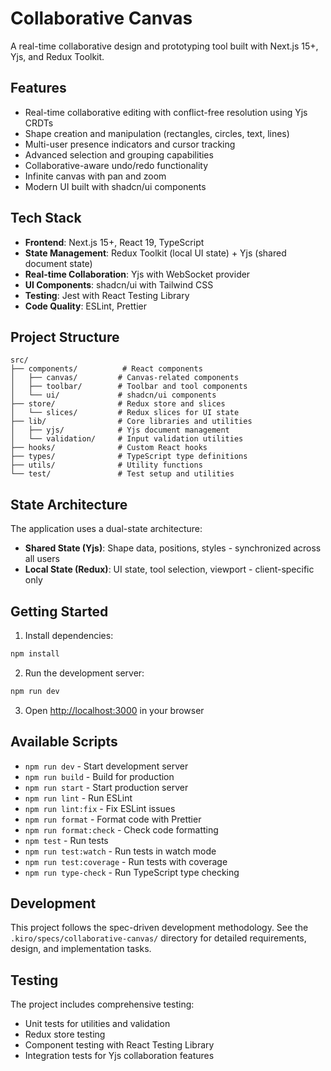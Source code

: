 # Collaborative Canvas

A real-time collaborative design and prototyping tool built with Next.js 15+, Yjs, and Redux Toolkit.

## Features

- Real-time collaborative editing with conflict-free resolution using Yjs CRDTs
- Shape creation and manipulation (rectangles, circles, text, lines)
- Multi-user presence indicators and cursor tracking
- Advanced selection and grouping capabilities
- Collaborative-aware undo/redo functionality
- Infinite canvas with pan and zoom
- Modern UI built with shadcn/ui components

## Tech Stack

- **Frontend**: Next.js 15+, React 19, TypeScript
- **State Management**: Redux Toolkit (local UI state) + Yjs (shared document state)
- **Real-time Collaboration**: Yjs with WebSocket provider
- **UI Components**: shadcn/ui with Tailwind CSS
- **Testing**: Jest with React Testing Library
- **Code Quality**: ESLint, Prettier

## Project Structure

```
src/
├── components/          # React components
│   ├── canvas/         # Canvas-related components
│   ├── toolbar/        # Toolbar and tool components
│   └── ui/             # shadcn/ui components
├── store/              # Redux store and slices
│   └── slices/         # Redux slices for UI state
├── lib/                # Core libraries and utilities
│   ├── yjs/            # Yjs document management
│   └── validation/     # Input validation utilities
├── hooks/              # Custom React hooks
├── types/              # TypeScript type definitions
├── utils/              # Utility functions
└── test/               # Test setup and utilities
```

## State Architecture

The application uses a dual-state architecture:

- **Shared State (Yjs)**: Shape data, positions, styles - synchronized across all users
- **Local State (Redux)**: UI state, tool selection, viewport - client-specific only

## Getting Started

1. Install dependencies:
```bash
npm install
```

2. Run the development server:
```bash
npm run dev
```

3. Open [http://localhost:3000](http://localhost:3000) in your browser

## Available Scripts

- `npm run dev` - Start development server
- `npm run build` - Build for production
- `npm run start` - Start production server
- `npm run lint` - Run ESLint
- `npm run lint:fix` - Fix ESLint issues
- `npm run format` - Format code with Prettier
- `npm run format:check` - Check code formatting
- `npm test` - Run tests
- `npm run test:watch` - Run tests in watch mode
- `npm run test:coverage` - Run tests with coverage
- `npm run type-check` - Run TypeScript type checking

## Development

This project follows the spec-driven development methodology. See the `.kiro/specs/collaborative-canvas/` directory for detailed requirements, design, and implementation tasks.

## Testing

The project includes comprehensive testing:
- Unit tests for utilities and validation
- Redux store testing
- Component testing with React Testing Library
- Integration tests for Yjs collaboration features
